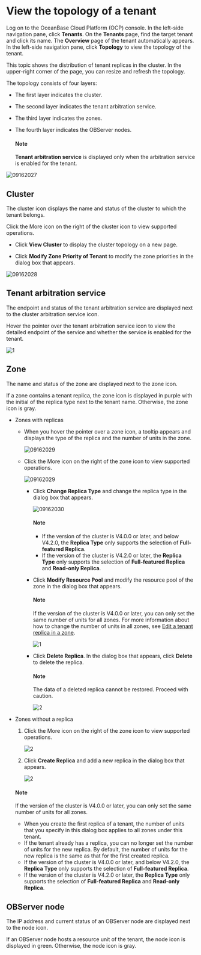 # View the topology of a tenant

Log on to the OceanBase Cloud Platform (OCP) console. In the left-side navigation pane, click **Tenants**. On the **Tenants** page, find the target tenant and click its name. The **Overview** page of the tenant automatically appears. In the left-side navigation pane, click **Topology** to view the topology of the tenant.

This topic shows the distribution of tenant replicas in the cluster. In the upper-right corner of the page, you can resize and refresh the topology.

The topology consists of four layers:

* The first layer indicates the cluster.

* The second layer indicates the tenant arbitration service.

* The third layer indicates the zones.

* The fourth layer indicates the OBServer nodes.

  <main id="notice" type='explain'>
  <h4>Note</h4>
  <p><b>Tenant arbitration service</b> is displayed only when the arbitration service is enabled for the tenant. </p>
  </main>

![09162027](https://obbusiness-private.oss-cn-shanghai.aliyuncs.com/doc/img/ocp/410/%E7%A7%9F%E6%88%B7%E6%8B%93%E6%89%91%E5%9B%BE-1.png)

## Cluster

The cluster icon displays the name and status of the cluster to which the tenant belongs.

Click the More icon on the right of the cluster icon to view supported operations.

* Click **View Cluster** to display the cluster topology on a new page.

* Click **Modify Zone Priority of Tenant** to modify the zone priorities in the dialog box that appears.

![09162028](https://obbusiness-private.oss-cn-shanghai.aliyuncs.com/doc/img/ocp/%E9%9B%86%E7%BE%A4%E6%8B%93%E6%89%91.png)

## Tenant arbitration service

The endpoint and status of the tenant arbitration service are displayed next to the cluster arbitration service icon.

Hover the pointer over the tenant arbitration service icon to view the detailed endpoint of the service and whether the service is enabled for the tenant.

![1](https://obbusiness-private.oss-cn-shanghai.aliyuncs.com/doc/img/ocp/410/%E7%A7%9F%E6%88%B7%E6%8B%93%E6%89%91%E5%8D%95%E5%9B%BE-1.png)

## Zone

The name and status of the zone are displayed next to the zone icon.

If a zone contains a tenant replica, the zone icon is displayed in purple with the initial of the replica type next to the tenant name. Otherwise, the zone icon is gray.

* Zones with replicas

  * When you hover the pointer over a zone icon, a tooltip appears and displays the type of the replica and the number of units in the zone.

      ![09162029](https://obbusiness-private.oss-cn-shanghai.aliyuncs.com/doc/img/ocp/zone%E4%BF%A1%E6%81%AF.png)

  * Click the More icon on the right of the zone icon to view supported operations.

      ![09162029](https://obbusiness-private.oss-cn-shanghai.aliyuncs.com/doc/img/ocp/zone%E8%AE%BE%E7%BD%AE.png)

    * Click **Change Replica Type** and change the replica type in the dialog box that appears.

         ![09162030](https://obbusiness-private.oss-cn-shanghai.aliyuncs.com/doc/img/ocp/zone%E8%AE%BE%E7%BD%AE1.png)

         <main id="notice" type='explain'>
         <h4>Note</h4>
         <p><ul><li>If the version of the cluster is V4.0.0 or later, and below V4.2.0, the <b>Replica Type</b> only supports the selection of <b>Full-featured Replica</b>. </li><li>If the version of the cluster is V4.2.0 or later, the <b>Replica Type</b> only supports the selection of <b>Full-featured Replica</b> and <b>Read-only Replica</b>.</li></ul></p>
         </main>

    * Click **Modify Resource Pool** and modify the resource pool of the zone in the dialog box that appears.

        <main id="notice" type='explain'>
        <h4>Note</h4>
        <p>If the version of the cluster is V4.0.0 or later, you can only set the same number of units for all zones. For more information about how to change the number of units in all zones, see <a href="1000.manage-tenant-replica/300.edit-a-replica-of-a-tenant-in-a-private-zone.md">Edit a tenant replica in a zone</a>. </p>
        </main>

         ![1](https://obbusiness-private.oss-cn-shanghai.aliyuncs.com/doc/img/ocp/zone%E8%AE%BE%E7%BD%AE2.png)

    * Click **Delete Replica**. In the dialog box that appears, click **Delete** to delete the replica.

        <main id="notice" type='explain'>
        <h4>Note</h4>
        <p>The data of a deleted replica cannot be restored. Proceed with caution. </p>
        </main>

         ![2](https://obbusiness-private.oss-cn-shanghai.aliyuncs.com/doc/img/ocp/zone%E8%AE%BE%E7%BD%AE3.png)

* Zones without a replica

   1. Click the More icon on the right of the zone icon to view supported operations.

      ![2](https://obbusiness-private.oss-cn-shanghai.aliyuncs.com/doc/img/ocp/%E6%97%A0%E5%89%AF%E6%9C%AC.png)

   2. Click **Create Replica** and add a new replica in the dialog box that appears.

      ![2](https://obbusiness-private.oss-cn-shanghai.aliyuncs.com/doc/img/ocp/%E6%97%A0%E5%89%AF%E6%9C%AC1.png)

   <main id="notice" type='explain'>
   <h4>Note</h4>
   <p>If the version of the cluster is V4.0.0 or later, you can only set the same number of units for all zones. <ul><li>When you create the first replica of a tenant, the number of units that you specify in this dialog box applies to all zones under this tenant. </li><li>If the tenant already has a replica, you can no longer set the number of units for the new replica. By default, the number of units for the new replica is the same as that for the first created replica. </li><li>If the version of the cluster is V4.0.0 or later, and below V4.2.0, the <b>Replica Type</b> only supports the selection of <b>Full-featured Replica</b>. </li><li>If the version of the cluster is V4.2.0 or later, the <b>Replica Type</b> only supports the selection of <b>Full-featured Replica</b> and <b>Read-only Replica</b>.</li></p>
   </main>

## OBServer node

The IP address and current status of an OBServer node are displayed next to the node icon.

If an OBServer node hosts a resource unit of the tenant, the node icon is displayed in green. Otherwise, the node icon is gray.
